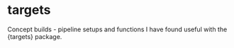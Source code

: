 # targets
Concept builds - pipeline setups and functions I have found useful with the {targets} package.
